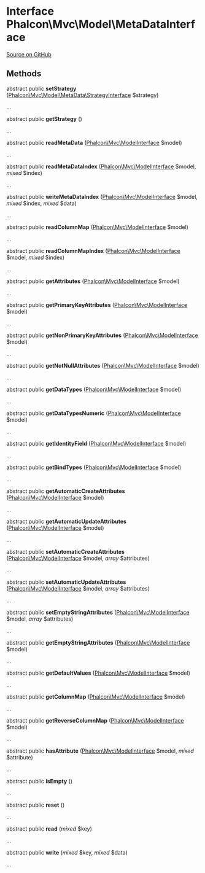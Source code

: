 # Interface **Phalcon\\Mvc\\Model\\MetaDataInterface**

<a href="https://github.com/phalcon/cphalcon/blob/master/phalcon/mvc/model/metadatainterface.zep" class="btn btn-default btn-sm">Source on GitHub</a>

## Methods

abstract public **setStrategy** ([Phalcon\Mvc\Model\MetaData\StrategyInterface](/en/3.2/api/Phalcon_Mvc_Model_MetaData_StrategyInterface) $strategy)

...

abstract public **getStrategy** ()

...

abstract public **readMetaData** ([Phalcon\Mvc\ModelInterface](/en/3.2/api/Phalcon_Mvc_ModelInterface) $model)

...

abstract public **readMetaDataIndex** ([Phalcon\Mvc\ModelInterface](/en/3.2/api/Phalcon_Mvc_ModelInterface) $model, *mixed* $index)

...

abstract public **writeMetaDataIndex** ([Phalcon\Mvc\ModelInterface](/en/3.2/api/Phalcon_Mvc_ModelInterface) $model, *mixed* $index, *mixed* $data)

...

abstract public **readColumnMap** ([Phalcon\Mvc\ModelInterface](/en/3.2/api/Phalcon_Mvc_ModelInterface) $model)

...

abstract public **readColumnMapIndex** ([Phalcon\Mvc\ModelInterface](/en/3.2/api/Phalcon_Mvc_ModelInterface) $model, *mixed* $index)

...

abstract public **getAttributes** ([Phalcon\Mvc\ModelInterface](/en/3.2/api/Phalcon_Mvc_ModelInterface) $model)

...

abstract public **getPrimaryKeyAttributes** ([Phalcon\Mvc\ModelInterface](/en/3.2/api/Phalcon_Mvc_ModelInterface) $model)

...

abstract public **getNonPrimaryKeyAttributes** ([Phalcon\Mvc\ModelInterface](/en/3.2/api/Phalcon_Mvc_ModelInterface) $model)

...

abstract public **getNotNullAttributes** ([Phalcon\Mvc\ModelInterface](/en/3.2/api/Phalcon_Mvc_ModelInterface) $model)

...

abstract public **getDataTypes** ([Phalcon\Mvc\ModelInterface](/en/3.2/api/Phalcon_Mvc_ModelInterface) $model)

...

abstract public **getDataTypesNumeric** ([Phalcon\Mvc\ModelInterface](/en/3.2/api/Phalcon_Mvc_ModelInterface) $model)

...

abstract public **getIdentityField** ([Phalcon\Mvc\ModelInterface](/en/3.2/api/Phalcon_Mvc_ModelInterface) $model)

...

abstract public **getBindTypes** ([Phalcon\Mvc\ModelInterface](/en/3.2/api/Phalcon_Mvc_ModelInterface) $model)

...

abstract public **getAutomaticCreateAttributes** ([Phalcon\Mvc\ModelInterface](/en/3.2/api/Phalcon_Mvc_ModelInterface) $model)

...

abstract public **getAutomaticUpdateAttributes** ([Phalcon\Mvc\ModelInterface](/en/3.2/api/Phalcon_Mvc_ModelInterface) $model)

...

abstract public **setAutomaticCreateAttributes** ([Phalcon\Mvc\ModelInterface](/en/3.2/api/Phalcon_Mvc_ModelInterface) $model, *array* $attributes)

...

abstract public **setAutomaticUpdateAttributes** ([Phalcon\Mvc\ModelInterface](/en/3.2/api/Phalcon_Mvc_ModelInterface) $model, *array* $attributes)

...

abstract public **setEmptyStringAttributes** ([Phalcon\Mvc\ModelInterface](/en/3.2/api/Phalcon_Mvc_ModelInterface) $model, *array* $attributes)

...

abstract public **getEmptyStringAttributes** ([Phalcon\Mvc\ModelInterface](/en/3.2/api/Phalcon_Mvc_ModelInterface) $model)

...

abstract public **getDefaultValues** ([Phalcon\Mvc\ModelInterface](/en/3.2/api/Phalcon_Mvc_ModelInterface) $model)

...

abstract public **getColumnMap** ([Phalcon\Mvc\ModelInterface](/en/3.2/api/Phalcon_Mvc_ModelInterface) $model)

...

abstract public **getReverseColumnMap** ([Phalcon\Mvc\ModelInterface](/en/3.2/api/Phalcon_Mvc_ModelInterface) $model)

...

abstract public **hasAttribute** ([Phalcon\Mvc\ModelInterface](/en/3.2/api/Phalcon_Mvc_ModelInterface) $model, *mixed* $attribute)

...

abstract public **isEmpty** ()

...

abstract public **reset** ()

...

abstract public **read** (*mixed* $key)

...

abstract public **write** (*mixed* $key, *mixed* $data)

...